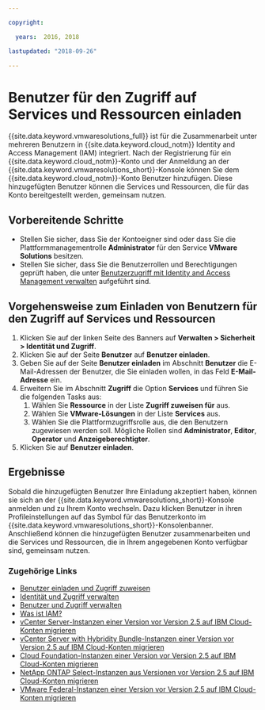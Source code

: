 ```yaml
---

copyright:

  years:  2016, 2018

lastupdated: "2018-09-26"

---
```


# Benutzer für den Zugriff auf Services und Ressourcen einladen

{{site.data.keyword.vmwaresolutions_full}} ist für die Zusammenarbeit unter mehreren Benutzern in {{site.data.keyword.cloud_notm}} Identity and Access Management (IAM) integriert. Nach der Registrierung für ein {{site.data.keyword.cloud_notm}}-Konto und der Anmeldung an der {{site.data.keyword.vmwaresolutions_short}}-Konsole können Sie dem {{site.data.keyword.cloud_notm}}-Konto Benutzer hinzufügen. Diese hinzugefügten Benutzer können die Services und Ressourcen, die für das Konto bereitgestellt werden, gemeinsam nutzen.

## Vorbereitende Schritte

* Stellen Sie sicher, dass Sie der Kontoeigner sind oder dass Sie die Plattformmanagementrolle **Administrator** für den Service **VMware Solutions** besitzen.
* Stellen Sie sicher, dass Sie die Benutzerrollen und Berechtigungen geprüft haben, die unter [Benutzerzugriff mit Identity and Access Management verwalten](iam.html) aufgeführt sind.

## Vorgehensweise zum Einladen von Benutzern für den Zugriff auf Services und Ressourcen

1. Klicken Sie auf der linken Seite des Banners auf **Verwalten > Sicherheit > Identität und Zugriff**.
2. Klicken Sie auf der Seite **Benutzer**  auf **Benutzer einladen**.
3. Geben Sie auf der Seite **Benutzer einladen** im Abschnitt **Benutzer** die E-Mail-Adressen der Benutzer, die Sie einladen wollen, in das Feld **E-Mail-Adresse** ein.
4. Erweitern Sie im Abschnitt **Zugriff** die Option **Services** und führen Sie die folgenden Tasks aus:
   1. Wählen Sie **Ressource** in der Liste **Zugriff zuweisen für** aus.
   2. Wählen Sie **VMware-Lösungen** in der Liste **Services** aus.
   3. Wählen Sie die Plattformzugriffsrolle aus, die den Benutzern zugewiesen werden soll. Mögliche Rollen sind **Administrator**, **Editor**, **Operator** und **Anzeigeberechtigter**.
5. Klicken Sie auf **Benutzer einladen**.

## Ergebnisse

Sobald die hinzugefügten Benutzer Ihre Einladung akzeptiert haben, können sie sich an der {{site.data.keyword.vmwaresolutions_short}}-Konsole anmelden und zu Ihrem Konto wechseln. Dazu klicken Benutzer in ihren Profileinstellungen auf das Symbol für das Benutzerkonto im {{site.data.keyword.vmwaresolutions_short}}-Konsolenbanner. Anschließend können die hinzugefügten Benutzer zusammenarbeiten und die Services und Ressourcen, die in Ihrem angegebenen Konto verfügbar sind, gemeinsam nutzen.

### Zugehörige Links

* [Benutzer einladen und Zugriff zuweisen](../../../iam/iamuserinv.html)
* [Identität und Zugriff verwalten](../../../iam/quickstart.html)
* [Benutzer und Zugriff verwalten](../../../iam/iamusermanage.html)
* [Was ist IAM?](../../../iam/index.html)
* [vCenter Server-Instanzen einer Version vor Version 2.5 auf IBM Cloud-Konten migrieren](../vcenter/vc_addinstancetousraccount.html)
* [vCenter Server with Hybridity Bundle-Instanzen einer Version vor Version 2.5 auf IBM Cloud-Konten migrieren](../vcenter/vc_hybrid_addinstancetousraccount.html)
* [Cloud Foundation-Instanzen einer Version vor Version 2.5 auf IBM Cloud-Konten migrieren](../sddc/sd_addinstancetousraccount.html)
* [NetApp ONTAP Select-Instanzen aus Versionen vor Version 2.5 auf IBM Cloud-Konten migrieren](../netapp/np_addinstancetousraccount.html)
* [VMware Federal-Instanzen einer Version vor Version 2.5 auf IBM Cloud-Konten migrieren](../vcenter/vc_fed_addinstancetousraccount.html)
